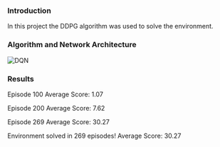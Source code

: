 [//]: # (Image References)

[image1]: https://github.com/arjunlikesgeometry/DRLND-Project-1/blob/master/P1.png
[image2]: https://github.com/arjunlikesgeometry/DRLND-Project-1/blob/master/DQN.png

### Introduction
In this project the DDPG algorithm was used to solve the environment. 

### Algorithm and Network Architecture
![DQN][image2]

### Results

Episode 100	Average Score: 1.07

Episode 200	Average Score: 7.62

Episode 269	Average Score: 30.27

Environment solved in 269 episodes!	Average Score: 30.27
